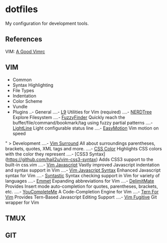 # dotfiles
My configuration for development tools.

References
----------
VIM: [A Good Vimrc](http://dougblack.io/words/a-good-vimrc.html)
## VIM 
- Common
- Syntax Highlighting
- File Types
- Indentation
- Color Scheme
- Vundle
- Plugins
..- General
....- [L9](http://www.vim.org/scripts/script.php?script_id=3252)
        Utilities for Vim (required)
....- [NERDTree](https://github.com/scrooloose/nerdtree)
        Explore Filesystem 
....- [FuzzyFinder](http://www.vim.org/scripts/script.php?script_id=1984)
        Quickly reach the buffer/file/command/bookmark/tag using fuzzy partial
        patterns
....- [LightLine](https://github.com/itchyny/lightline.vim)
        Light configurable status line
....- [EasyMotion](https://github.com/easymotion/vim-easymotion)
        Vim motion on speed

" > Development
....- [Vim Surround](https://github.com/tpope/vim-surround)
        All about surroundings parentheses, brackets, quotes, XML tags and more.
....- [CSS Color](https://github.com/skammer/vim-css-color)
        Highlights CSS colors with the color they represent
....- [CSS3 Syntax] (https://github.com/hail2u/vim-css3-syntax)
        Adds CSS3 support to the built-in css.vim
....- [Vim Javascript](https://github.com/pangloss/vim-javascript)
        Vastly improved Javascript indentation and syntax support in Vim
....- [Vim Javascript Syntax](https://github.com/jelera/vim-javascript-syntax)
        Enhanced Javascript syntax for Vim
....- [Syntastic](https://github.com/scrooloose/syntastic)
        Syntax checking support in Vim for variety of languages
....- [Emmet](https://github.com/mattn/emmet-vim)
        Expanding abbreviations for Vim
....- [DelimitMate](https://github.com/Raimondi/delimitMate)
        Provides Insert mode auto-completion for quotes, parentheses, brackets,
        etc.
....- [YouCompleteMe](https://github.com/Valloric/YouCompleteMe)
        A Code-Completion Engine for Vim
....- [Tern For Vim](https://github.com/marijnh/tern_for_vim)
        Provides Tern-Based Javascript Editing Support
....- [Vim Fugitive](https://github.com/tpope/vim-fugitive)
        Git wrapper for Vim

## TMUX

## GIT


